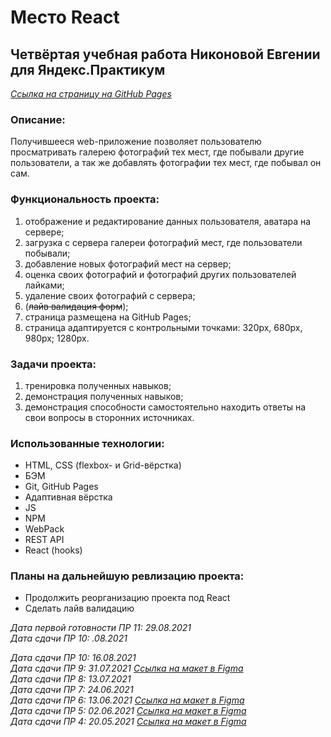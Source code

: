 # Место React
  
## Четвёртая учебная работа Никоновой Евгении для Яндекс.Практикум  
_[Ссылка на страницу на GitHub Pages](https://beagle-elgaeb.github.io/mesto-react/)_  
  
### Описание:  
Получившееся web-приложение позволяет пользователю просматривать галерею фотографий тех мест, где побывали другие пользователи, а так же добавлять фотографии тех мест, где побывал он сам.  
  
### Функциональность проекта:  
1. отображение и редактирование данных пользователя, аватара на сервере;  
2. загрузка с сервера галереи фотографий мест, где пользователи побывали;  
3. добавление новых фотографий мест на сервер;  
4. оценка своих фотографий и фотографий других пользователей лайками;  
5. удаление своих фотографий с сервера;  
6. (~~лайв валидация форм~~);  
7. страница размещена на GitHub Pages;  
8. страница адаптируется с контрольными точками: 320px, 680px, 980px; 1280px.  
  
### Задачи проекта:  
1. тренировка полученных навыков;  
2. демонстрация полученных навыков;  
3. демонстрация способности самостоятельно находить ответы на свои вопросы в сторонних источниках.  
  
### Использованные технологии:  
* HTML, CSS (flexbox- и Grid-вёрстка)  
* БЭМ  
* Git, GitHub Pages  
* Адаптивная вёрстка  
* JS  
* NPM  
* WebPack    
* REST API  
* React (hooks)  

### Планы на дальнейшую ревлизацию проекта:  
* Продолжить реорганизацию проекта под React  
* Сделать лайв валидацию  

_Дата первой готовности ПР 11: 29.08.2021_  
_Дата сдачи ПР 10:   .08.2021_  

_Дата сдачи ПР 10: 16.08.2021_  
_Дата сдачи ПР 9: 31.07.2021 [Ссылка на макет в Figma](https://www.figma.com/file/PSdQFRHoxXJFs2FH8IXViF/JavaScript-9-sprint)_  
_Дата сдачи ПР 8: 13.07.2021_  
_Дата сдачи ПР 7: 24.06.2021_  
_Дата сдачи ПР 6: 13.06.2021 [Ссылка на макет в Figma](https://www.figma.com/file/bjyvbKKJN2naO0ucURl2Z0/JavaScript.-Sprint-6)_  
_Дата сдачи ПР 5: 02.06.2021 [Ссылка на макет в Figma](https://www.figma.com/file/bjyvbKKJN2naO0ucURl2Z0/JavaScript.-Sprint-5)_  
_Дата сдачи ПР 4: 20.05.2021 [Ссылка на макет в Figma](https://www.figma.com/file/bjyvbKKJN2naO0ucURl2Z0/JavaScript.-Sprint-4)_  
